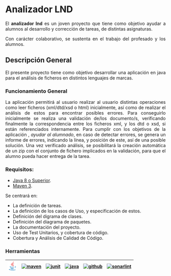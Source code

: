 <div align="justify">

# Analizador LND

El __analizador lnd__ es un joven proyecto que tiene como objetivo ayudar a alumnos al desarrollo y corrección de tareas, de distintas asignaturas.

Con  carácter colaborativo, se sustenta en el trabajo del profesado y los alumnos.

## Descripción General

El presente proyecto tiene como objetivo desarrollar una aplicación en java para el análisis de ficheros en distintos lenguajes de marcas.

### Funcionamiento General

La aplicación permitirá al usuario realizar al usuario distintas operaciones como leer ficheros (xml/dtd/xsd o html) inicialmente, así como de realizar el análisis de estos para encontrar posibles errores. Para conseguirlo inicialmente se realiza una validación de/los documento/s, verificando finalmente la correspondencia entre los ficheros xml, y los dtd o xsd, si están referenciados internamente.
Para cumplir con los objetivos de la aplicación , _ayudar al alumnado_, en caso de detectar errores, se genera un informe de errores, indicando la línea, y posición de este, así de una posible solución.
Una vez verificado análisis, se posibilitará la creación automática de un zip con el conjunto de fichero implicados en la validación, para que el alumno pueda hacer entrega de la tarea.


### Requisitos:
- [Java 8 o Superior](https://openjdk.java.net).
- [Maven 3](https://maven.apache.org/).

Se centrará en:
- La definición de tareas.
- La definición de los casos de Uso, y especificación de estos.
- Definición del digrama de clases.
- Definición del diagrama de paquetes.
- La documentación del proyecto.
- Uso de Test Unitarios, y cobertura de código.
- Cobertura y Análisis de Calidad de Código.

### Herramientas

| <a href="https://openjdk.java.net" target="_blank"><img src="https://raw.githubusercontent.com/devicons/devicon/master/icons/java/java-original.svg" alt="java" width="30" height="30"/></a> | <a href="https://maven.apache.org/" target="_blank"><img src="https://maven.apache.org/images/maven-logo-black-on-white.png" alt="maven" width="40" /></a> | <a href="https://junit.org/junit5/" target="_blank"><img src="https://junit.org/junit5/assets/img/junit5-logo.png" alt="junit" width="30" /></a> | <a href="https://github.com/" target="_blank"><img src="https://github.githubassets.com/images/modules/logos_page/GitHub-Mark.png" alt="java" width="30" /></a> | <a href="https://www.sonarlint.org/" target="_blank"><img src="https://plugins.jetbrains.com/files/7973/148872/icon/pluginIcon.svg" alt="github" width="30" /></a> | <a href="https://www.jacoco.org/" target="_blank"><img src="https://abyte.stream/assets/img_5a9b6290e8d26.png" alt="sonarlint" width="30" /></a> |
| --- | --- | --- | --- | --- | --- |

</div>
